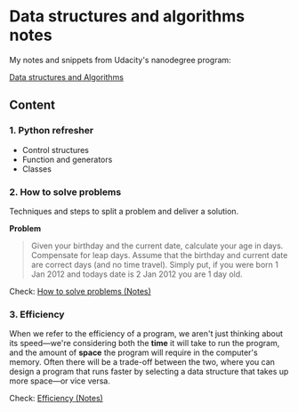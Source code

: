 # Data structures and algorithms notes

My notes and snippets from Udacity's nanodegree program: 

[Data structures and Algorithms](https://www.udacity.com/course/data-structures-and-algorithms-nanodegree--nd256)

## Content
  ### 1. Python refresher
  - Control structures
  - Function and generators
  - Classes

  ### 2. How to solve problems
  
  Techniques and steps to split a problem and deliver a solution.
   
  **Problem**
  > Given your birthday and the current date, calculate your age in days. Compensate for leap days. Assume that the birthday and current date are correct days (and             no time travel). Simply put, if you were born 1 Jan 2012 and todays date is 2 Jan 2012 you are 1 day old.
  
  Check: [How to solve problems (Notes)](https://github.com/Javieratapiab/data-structures-and-algorithms-notes/blob/main/2-how-to-solve-problems/notes.md)
  

### 3. Efficiency

When we refer to the efficiency of a program, we aren't just thinking about its speed—we're considering both the **time**
it will take to run the program, and the amount of **space** the program will require in the computer's memory.
Often there will be a trade-off between the two, where you can design a program that runs faster by selecting a
data structure that takes up more space—or vice versa.

Check: [Efficiency (Notes)](https://github.com/Javieratapiab/data-structures-and-algorithms-notes/blob/main/3-efficiency/notes.md)
